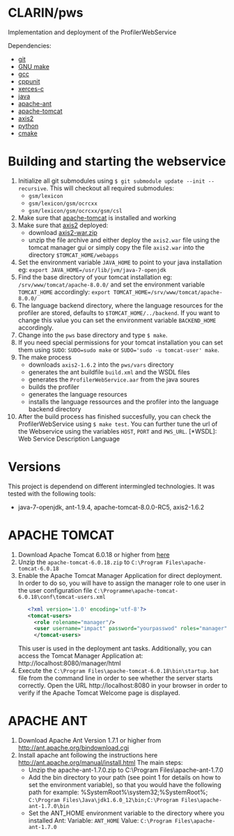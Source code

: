 # CLARIN/pws
Implementation and deployment of the ProfilerWebService

Dependencies:

* [git](http://www.git-scm.com/)
* [GNU make](https://www.gnu.org/software/make/)
* [gcc](https://gcc.gnu.org/)
* [cppunit](http://freedesktop.org/wiki/Software/cppunit/)
* [xerces-c](https://xerces.apache.org/xerces-c/)
* [java](http://java.com)
* [apache-ant](http://ant.apache.org)
* [apache-tomcat](tomcat.apache.org)
* [axis2](http://ws.apache.org/axis2)
* [python](https://www.python.org)
* [cmake](http://www.cmake.org/)

# Building and starting the webservice
1. Initialize all git submodules using `$ git submodule update --init --recursive`.
This will checkout all required submodules:
   * `gsm/lexicon`
   * `gsm/lexicon/gsm/ocrcxx`
   * `gsm/lexicon/gsm/ocrcxx/gsm/csl`
2. Make sure that [apache-tomcat](https://tomcat.apache.org/) is installed and working
3. Make sure that [axis2](http://ws.apache.org/axis2) deployed:
   * download [axis2-war.zip](http://apache.mirrors.tds.net//axis/axis2/java/core/1.6.2/axis2-1.6.2-war.zip)
   * unzip the file archive and either deploy the `axis2.war` file using the tomcat manager gui or
     simply copy the file `axis2.war` into the directory `$TOMCAT_HOME/webapps`
4. Set the environment variable `JAVA_HOME` to point to your java installation eg:
`export JAVA_HOME=/usr/lib/jvm/java-7-openjdk`
5. Find the base directory of your tomcat installation eg: `/srv/www/tomcat/apache-8.0.0/`
and set the environment variable `TOMCAT_HOME` accordingly:
`export TOMCAT_HOME=/srv/www/tomcat/apache-8.0.0/`
6. The language backend directory, where the language resources for the profiler are stored,
defaults to `$TOMCAT_HOME/../backend`.
If you want to change this value you can set the environment variable `BACKEND_HOME` accordingly.
7. Change into the `pws` base directory and type `$ make`.
8. If you need special permissions for your tomcat installation you can set them using `SUDO`:
   `SUDO=sudo make` or `SUDO='sudo -u tomcat-user' make`.
9. The make process
   * downloads `axis2-1.6.2` into the `pws/vars` directory
   * generates the ant buildfile `build.xml` and the WSDL files
   * generates the `ProfilerWebService.aar` from the java soures
   * builds the profiler
   * generates the language resources
   * installs the language ressources and the profiler into the language backend directory
10. After the build process has finished succesfully,
you can check the ProfilerWebService using `$ make test`.
You can further tune the url of the Webservice using the variables `HOST`, `PORT` and `PWS_URL`.
[*WSDL]: Web Service Description Language

# Versions
This project is dependend on different intermingled technologies.
It was tested with the following tools:
* java-7-openjdk, ant-1.9.4, apache-tomcat-8.0.0-RC5, axis2-1.6.2

# APACHE TOMCAT
1. Download Apache Tomcat 6.0.18 or higher from [here](http://tomcat.apache.org/download-60.cgi)
2. Unzip the `apache-tomcat-6.0.18.zip` to `C:\Program Files\apache-tomcat-6.0.18`
3. Enable the Apache Tomcat Manager Application for direct deployment.
   In order to do so, you will have to assign the manager role to one
   user in the user configuration file `C:\Programme\apache-tomcat-6.0.18\conf\tomcat-users.xml`
   ```Xml
      <?xml version='1.0' encoding='utf-8'?>
      <tomcat-users>
        <role rolename="manager"/>
        <user username="impact" password="yourpasswod" roles="manager"/>
        </tomcat-users>
   ```
   This user is used in the deployment ant tasks. Additionally, you can
   access the Tomcat Manager Application at: http://localhost:8080/manager/html
4. Execute the `C:\Program Files\apache-tomcat-6.0.18\bin\startup.bat` file
   from the command line in order to see whether the server starts correctly.
   Open the URL http://localhost:8080 in your browser in order to verify
   if the Apache Tomcat Welcome page is displayed.

# APACHE ANT
1. Download Apache Ant Version 1.7.1 or higher from http://ant.apache.org/bindownload.cgi
2. Install apache ant following the instructions here
   http://ant.apache.org/manual/install.html
   The main steps:
   * Unzip the apache-ant-1.7.0.zip to C:\Program Files\apache-ant-1.7.0
   * Add the bin directory to your path (see point 1 for details on how
     to set the environment variable), so that you would have the following
     path for example:
     %SystemRoot%\system32;%SystemRoot%;
     `C:\Program Files\Java\jdk1.6.0_12\bin;C:\Program Files\apache-ant-1.7.0\bin`
   * Set the ANT_HOME environment variable to the directory where you installed Ant:
     Variable: `ANT_HOME` Value: `C:\Program Files\apache-ant-1.7.0`
